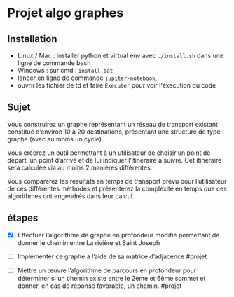 # Projet algo graphes

## Installation

- Linux / Mac : installer python et virtual env avec `./install.sh` dans une ligne de commande bash
- Windows : sur cmd : `install.bat`
- lancer en ligne de commande `jupiter-notebook`,
- ouvrir les fichier de td et faire `Executer` pour voir l'éxecution du code

## Sujet

Vous construirez un graphe représentant un réseau de transport existant constitué d’environ 10 à 20 destinations, présentant une structure de type graphe (avec au moins un cycle).

Vous créerez un outil permettant à un utilisateur de choisir un point de départ, un point d’arrivé et de lui indiquer l’itinéraire à suivre. Cet itinéraire sera calculée via au moins 2 manières différentes.

Vous comparerez les résultats en temps de transport prévu pour l’utilisateur de ces différentes méthodes et présenterez la complexité en temps que ces algorithmes ont engendrés dans leur calcul.

## étapes

- [x] Effectuer l’algorithme de graphe en profondeur modifié permettant de donner le chemin entre La rivière et Saint Joseph

- [ ] Implémenter ce graphe à l’aide de sa matrice d’adjacence #projet
- [ ] Mettre un œuvre l’algorithme de parcours en profondeur pour déterminer si un chemin existe entre le 2ème et 6ème sommet et donner, en cas de réponse favorable, un chemin. #projet

